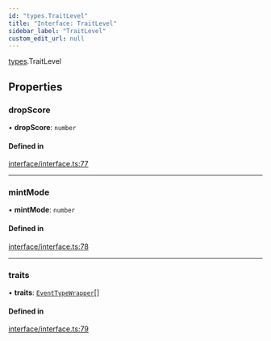 ```yaml
---
id: "types.TraitLevel"
title: "Interface: TraitLevel"
sidebar_label: "TraitLevel"
custom_edit_url: null
---
```


[types](../namespaces/types.md).TraitLevel

## Properties

### dropScore

• **dropScore**: `number`

#### Defined in

[interface/interface.ts:77](https://github.com/CityOfZion/isengard/blob/87233a5/sdk/src/interface/interface.ts#L77)

___

### mintMode

• **mintMode**: `number`

#### Defined in

[interface/interface.ts:78](https://github.com/CityOfZion/isengard/blob/87233a5/sdk/src/interface/interface.ts#L78)

___

### traits

• **traits**: [`EventTypeWrapper`](types.EventTypeWrapper.md)[]

#### Defined in

[interface/interface.ts:79](https://github.com/CityOfZion/isengard/blob/87233a5/sdk/src/interface/interface.ts#L79)
